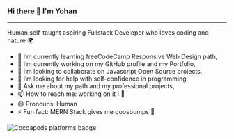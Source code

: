 ### Hi there  🖖     I'm Yohan

---

Human self-taught aspiring Fullstack Developer who loves coding and nature 🌍

- 🌱 I’m currently learning freeCodeCamp Responsive Web Design path,
- 🔭 I’m currently working on my GitHub profile and my Portfolio,
- 👯 I’m looking to collaborate on Javascript Open Source projects,
- 🤔 I’m looking for help with self-confidence in programming,
- 💬 Ask me about my path and my professional projects,
- 📫 How to reach me: working on it ! 🔄
- 😄 Pronouns: Human
-  ⚡ Fun fact: MERN Stack gives me goosbumps 🤩

<img alt="Cocoapods platforms badge" src="https://img.shields.io/badge/platform-ios%20%7C%20osx%20-%23989898">

<!--
**DYW972/DYW972** is a ✨ _special_ ✨ repository because its `README.md` (this file) appears on your GitHub profile.

Here are some ideas to get you started:

- 🔭 I’m currently working on ...
- 🌱 I’m currently learning ...
- 👯 I’m looking to collaborate on ...
- 🤔 I’m looking for help with ...
- 💬 Ask me about ...
- 📫 How to reach me: ...
- 😄 Pronouns: ...
- ⚡ Fun fact: ...
-->

